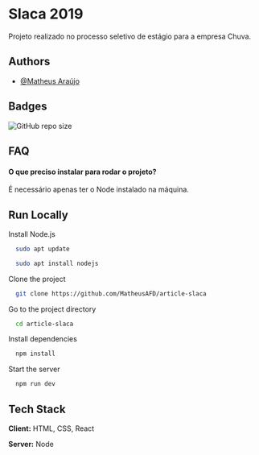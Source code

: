 # Slaca 2019

Projeto realizado no processo seletivo de estágio para a empresa Chuva.

## Authors

- [@Matheus Araújo](https://www.linkedin.com/in/matheus-araujof/)

## Badges

![GitHub repo size](https://img.shields.io/github/repo-size/matheusafd/article-slaca)

## FAQ

#### O que preciso instalar para rodar o projeto?

É necessário apenas ter o Node instalado na máquina.

## Run Locally

Install Node.js

```bash
  sudo apt update
```

```bash
  sudo apt install nodejs
```

Clone the project

```bash
  git clone https://github.com/MatheusAFD/article-slaca
```

Go to the project directory

```bash
  cd article-slaca
```

Install dependencies

```bash
  npm install
```

Start the server

```bash
  npm run dev
```

## Tech Stack

**Client:** HTML, CSS, React

**Server:** Node
